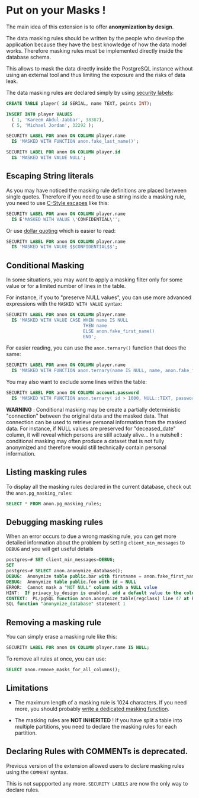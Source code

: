 Put on your Masks !
===============================================================================

The main idea of this extension is to offer **anonymization by design**.

The data masking rules should be written by the people who develop the
application because they have the best knowledge of how the data model works.
Therefore masking rules must be implemented directly inside the database schema.

This allows to mask the data directly inside the PostgreSQL instance without
using an external tool and thus limiting the exposure and the risks of data leak.

The data masking rules are declared simply by using [security labels]:

[security labels]: https://www.postgresql.org/docs/current/sql-security-label.html

<!-- demo/declare_masking_rules.sql -->

```sql
CREATE TABLE player( id SERIAL, name TEXT, points INT);

INSERT INTO player VALUES
  ( 1, 'Kareem Abdul-Jabbar', 38387),
  ( 5, 'Michael Jordan', 32292 );

SECURITY LABEL FOR anon ON COLUMN player.name
  IS 'MASKED WITH FUNCTION anon.fake_last_name()';

SECURITY LABEL FOR anon ON COLUMN player.id
  IS 'MASKED WITH VALUE NULL';
```

Escaping String literals
------------------------------------------------------------------------------

As you may have noticed the masking rule definitions are placed between single
quotes. Therefore if you need to use a string inside a masking rule, you need
to use [C-Style escapes] like this:

```sql
SECURITY LABEL FOR anon ON COLUMN player.name
  IS E'MASKED WITH VALUE \'CONFIDENTIAL\'';
```

Or use [dollar quoting] which is easier to read:

```sql
SECURITY LABEL FOR anon ON COLUMN player.name
  IS 'MASKED WITH VALUE $$CONFIDENTIAL$$';
```

[C-Style escapes]: https://www.postgresql.org/docs/current/sql-syntax-lexical.html#SQL-SYNTAX-STRINGS-ESCAPE
[dollar quoting]: https://www.postgresql.org/docs/current/sql-syntax-lexical.html#SQL-SYNTAX-DOLLAR-QUOTING


Conditional Masking
------------------------------------------------------------------------------

In some situations, you may want to apply a masking filter only for some value
or for a limited number of lines in the table.

For instance, if you to "preserve NULL values", you can use more advanced
expressions with the `MASKED WITH VALUE` syntax:

```sql
SECURITY LABEL FOR anon ON COLUMN player.name
  IS 'MASKED WITH VALUE CASE WHEN name IS NULL
                             THEN name
                             ELSE anon.fake_first_name()
                             END';
```

For easier reading, you can use the `anon.ternary()` function that does the
same:


```sql
SECURITY LABEL FOR anon ON COLUMN player.name
  IS 'MASKED WITH FUNCTION anon.ternary(name IS NULL, name, anon.fake_first_name())';
```

You may also want to exclude some lines within the table:

```sql
SECURITY LABEL FOR anon ON COLUMN account.password
  IS 'MASKED WITH FUNCTION anon.ternary( id > 1000, NULL::TEXT, password)';
```

**WARNING** : Conditional masking may be create a partially deterministic
"connection" between the original data and the masked data. That connection can
be used to retrieve personal information from the masked data. For instance,
if NULL values are preserved for "deceased_date" column, it will reveal which
persons are still actualy alive... In a nutshell : conditional masking may often
produce a dataset that is not fully anonymized and therefore would still
technically contain personal information.




Listing masking rules
------------------------------------------------------------------------------

To display all the masking rules declared in the current database, check out
the `anon.pg_masking_rules`:

```sql
SELECT * FROM anon.pg_masking_rules;
```

Debugging masking rules
------------------------------------------------------------------------------

When an error occurs to due a wrong masking rule, you can get more detailed
information about the problem by setting `client_min_messages` to `DEBUG` and 
you will get useful details

``` sql
postgres=# SET client_min_messages=DEBUG;
SET
postgres=# SELECT anon.anonymize_database();
DEBUG:  Anonymize table public.bar with firstname = anon.fake_first_name()
DEBUG:  Anonymize table public.foo with id = NULL                                                                                 
ERROR:  Cannot mask a "NOT NULL" column with a NULL value                                                                         
HINT:  If privacy_by_design is enabled, add a default value to the column                                                         
CONTEXT:  PL/pgSQL function anon.anonymize_table(regclass) line 47 at RAISE                                                       
SQL function "anonymize_database" statement 1
```

Removing a masking rule
------------------------------------------------------------------------------

You can simply erase a masking rule like this:

```sql
SECURITY LABEL FOR anon ON COLUMN player.name IS NULL;
```

To remove all rules at once, you can use:

```sql
SELECT anon.remove_masks_for_all_columns();
```

Limitations
------------------------------------------------------------------------------

* The maximum length of a masking rule is 1024 characters. If you need more,
  you should probably [write a dedicated masking function].

* The masking rules are **NOT INHERITED** ! If you have split a table into
  multiple partitions, you need to declare the masking rules for each partition.

[write a dedicated masking function]: masking_functions.md#write-your-own-masks

Declaring Rules with COMMENTs is deprecated.
------------------------------------------------------------------------------

Previous version of the extension allowed users to declare masking rules using
the `COMMENT` syntax.

This is not suppported any more. `SECURITY LABELS` are now the only way to
declare rules.
